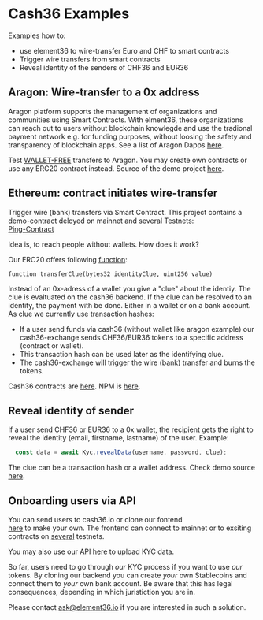 # Cash36 Examples

Examples how to: 

- use element36 to wire-transfer Euro and CHF to smart contracts
- Trigger wire transfers from smart contracts
- Reveal identity of the senders of CHF36 and EUR36


## Aragon: Wire-transfer to a 0x address

Aragon platform supports the management of organizations and communities using Smart Contracts.
With elment36, these organizations can reach out to users without blockchain knowlegde and
use the tradional payment network e.g. for funding purposes, without loosing the 
safety and transparency of blockchain apps. See a list of Aragon Dapps [here](https://poweredby.aragon.org/).  

Test [WALLET-FREE](https://examples.e36.io/src/aragon.html) transfers to Aragon. You may create own contracts or use any ERC20 contract instead. Source of the demo project [here](./src/aragon.html).


## Ethereum: contract initiates wire-transfer

Trigger wire (bank) transfers via Smart Contract. This project contains a demo-contract deloyed on mainnet and several Testnets:  
[Ping-Contract](https://github.com/element36-io/cash36-ping)

Idea is, to reach people without wallets.  How does it work?

Our ERC20 offers following [function](https://github.com/element36-io/cash36-contracts/blob/e15d8b807418e90accda7f36cc03c7f9b5d4dc8b/contracts/Token36.sol#L113):  

```solidity
function transferClue(bytes32 identityClue, uint256 value)
```

Instead of an 0x-adress of a wallet you give a "clue" about the identiy. The clue is evaltuated on the cash36 backend. If the clue can be resolved to an identity, the payment with be done. Either in a wallet or on a bank account. As clue we currently use transaction hashes:

- If a user send funds via cash36 (without wallet like aragon example) our cash36-exchange sends CHF36/EUR36 tokens to a specific address (contract or wallet). 
- This transaction hash can be used later as the identifying clue. 
- The cash36-exchange will trigger the wire (bank) transfer and burns the tokens.

Cash36 contracts are [here](https://github.com/element36-io/cash36-contracts). NPM is [here](https://github.com/element36-io/cash36-contracts/packages).


## Reveal identity of sender

If a user send CHF36 or EUR36 to a 0x wallet, the recipient gets the right to reveal the identity (email, firstname, lastname) of the user. Example:  

```javascript
  const data = await Kyc.revealData(username, password, clue);
```

The clue can be a transaction hash or a wallet address. Check demo source [here](https://github.com/element36-io/cash36-ping/blob/6e5922339353f391e0d350e36154bced5244483c/src/js/dapp.js#L264).

## Onboarding users via API

You can send users to cash36.io or clone our fontend  
[here](https://github.com/element36-io/cash36-frontend) to make your own. The frontend can connect to mainnet or to exsiting contracts on [several](https://github.com/element36-io/cash36-contracts/blob/master/networks.md) testnets.  

You may also use our API [here](https://github.com/element36-io/cash36-frontend/blob/master/doc/src/singlepage.md) to upload KYC data. 

So far, users need to go through _our_ KYC process if you want to use _our_ tokens. By cloning our backend you can create _your_ own Stablecoins and connect them  to _your_ own bank account. Be aware that this has legal consequences, depending in which juristiction you are in.

 Please contact ask@element36.io if you are interested in such a solution.

